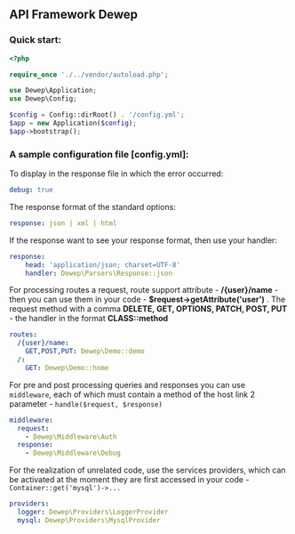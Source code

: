 ## API Framework Dewep

### Quick start:
```php
<?php

require_once './../vendor/autoload.php';

use Dewep\Application;
use Dewep\Config;

$config = Config::dirRoot() . '/config.yml';
$app = new Application($config);
$app->bootstrap();
```

### A sample configuration file [config.yml]:
To display in the response file in which the error occurred: 
```yaml
debug: true
```


The response format of the standard options:
```yaml
response: json | xml | html
```
If the response want to see your response format, then use your handler:
```yaml
response:
    head: 'application/json; charset=UTF-8'
    handler: Dewep\Parsers\Response::json
```
For processing routes a request, route support attribute - __/{user}/name__ - then you can use 
them in your code - __$request->getAttribute('user')__ . The request method with a comma
 __DELETE, GET, OPTIONS, PATCH, POST, PUT__ - the handler in the format __CLASS::method__

```yaml
routes:
  /{user}/name:
    GET,POST,PUT: Dewep\Demo::demo
  /:
    GET: Dewep\Demo::home
```
For pre and post processing queries and responses you can use `middleware`, 
each of which must contain a method of the host link 2 parameter - `handle($request, $response)`
```yaml
middleware:
  request:
    - Dewep\Middleware\Auth
  response:
    - Dewep\Middleware\Debug
```

For the realization of unrelated code, use the services providers, 
which can be activated at the moment they are first accessed in your code - `Container::get('mysql')->...`
```yaml
providers:
  logger: Dewep\Providers\LoggerProvider
  mysql: Dewep\Providers\MysqlProvider
```
